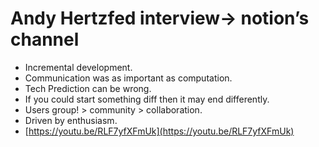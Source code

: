 # Andy Hertzfed interview-> notion’s channel

-   Incremental development.
-   Communication was as important as computation.
-   Tech Prediction can be wrong.
-   If you could start something diff then it may end differently.
-   Users group! > community > collaboration.
-   Driven by enthusiasm.
-   [https://youtu.be/RLF7yfXFmUk](https://youtu.be/RLF7yfXFmUk)